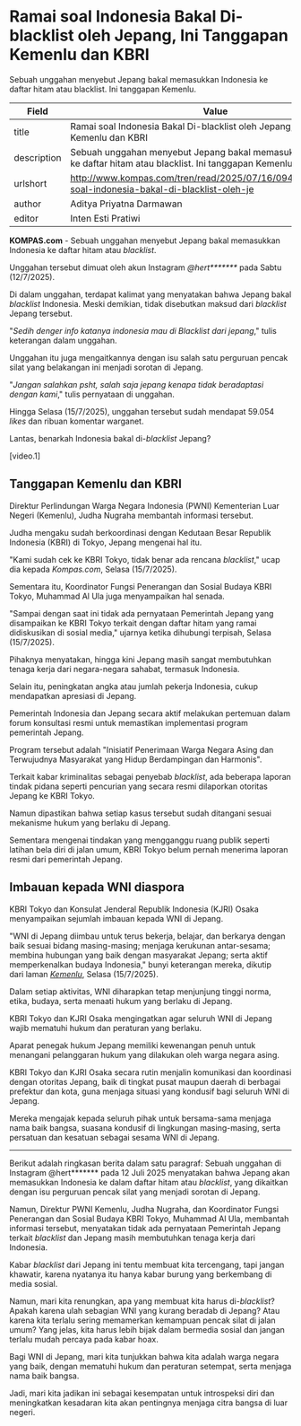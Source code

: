 # Ramai soal Indonesia Bakal Di-blacklist oleh Jepang, Ini Tanggapan Kemenlu dan KBRI

Sebuah unggahan menyebut Jepang bakal memasukkan Indonesia ke daftar hitam atau blacklist. Ini tanggapan Kemenlu.

| Field       | Value                                                       |
|-------------|-------------------------------------------------------------|
| title       | Ramai soal Indonesia Bakal Di-blacklist oleh Jepang, Ini Tanggapan Kemenlu dan KBRI |
| description | Sebuah unggahan menyebut Jepang bakal memasukkan Indonesia ke daftar hitam atau blacklist. Ini tanggapan Kemenlu. |
| urlshort    | http://www.kompas.com/tren/read/2025/07/16/094500165/ramai-soal-indonesia-bakal-di-blacklist-oleh-je |
| author      | Aditya Priyatna Darmawan |
| editor      | Inten Esti Pratiwi |

**KOMPAS.com** - Sebuah unggahan menyebut Jepang bakal memasukkan Indonesia ke daftar hitam atau *blacklist*.

Unggahan tersebut dimuat oleh akun Instagram *\@hert\*\*\*\*\*\*\** pada Sabtu (12/7/2025).

Di dalam unggahan, terdapat kalimat yang menyatakan bahwa Jepang bakal *blacklist* Indonesia. Meski demikian, tidak disebutkan maksud dari *blacklist* Jepang tersebut.

"*Sedih denger info katanya indonesia mau di Blacklist dari jepang*," tulis keterangan dalam unggahan.

Unggahan itu juga mengaitkannya dengan isu salah satu perguruan pencak silat yang belakangan ini menjadi sorotan di Jepang.

"*Jangan salahkan psht, salah saja jepang kenapa tidak beradaptasi dengan kami*," tulis pernyataan di unggahan.

Hingga Selasa (15/7/2025), unggahan tersebut sudah mendapat 59.054 *likes* dan ribuan komentar warganet.

Lantas, benarkah Indonesia bakal di-*blacklist* Jepang?

\[video.1\]

## Tanggapan Kemenlu dan KBRI

Direktur Perlindungan Warga Negara Indonesia (PWNI) Kementerian Luar Negeri (Kemenlu), Judha Nugraha membantah informasi tersebut.

Judha mengaku sudah berkoordinasi dengan Kedutaan Besar Republik Indonesia (KBRI) di Tokyo, Jepang mengenai hal itu.

"Kami sudah cek ke KBRI Tokyo, tidak benar ada rencana *blacklist*," ucap dia kepada *Kompas.com*, Selasa (15/7/2025).

Sementara itu, Koordinator Fungsi Penerangan dan Sosial Budaya KBRI Tokyo, Muhammad Al Ula juga menyampaikan hal senada.

"Sampai dengan saat ini tidak ada pernyataan Pemerintah Jepang yang disampaikan ke KBRI Tokyo terkait dengan daftar hitam yang ramai didiskusikan di sosial media," ujarnya ketika dihubungi terpisah, Selasa (15/7/2025).

Pihaknya menyatakan, hingga kini Jepang masih sangat membutuhkan tenaga kerja dari negara-negara sahabat, termasuk Indonesia.

Selain itu, peningkatan angka atau jumlah pekerja Indonesia, cukup mendapatkan apresiasi di Jepang.

Pemerintah Indonesia dan Jepang secara aktif melakukan pertemuan dalam forum konsultasi resmi untuk memastikan implementasi program pemerintah Jepang.

Program tersebut adalah "Inisiatif Penerimaan Warga Negara Asing dan Terwujudnya Masyarakat yang Hidup Berdampingan dan Harmonis".

Terkait kabar kriminalitas sebagai penyebab *blacklist*, ada beberapa laporan tindak pidana seperti pencurian yang secara resmi dilaporkan otoritas Jepang ke KBRI Tokyo.

Namun dipastikan bahwa setiap kasus tersebut sudah ditangani sesuai mekanisme hukum yang berlaku di Jepang.

Sementara mengenai tindakan yang mengganggu ruang publik seperti latihan bela diri di jalan umum, KBRI Tokyo belum pernah menerima laporan resmi dari pemerintah Jepang.

## Imbauan kepada WNI diaspora

KBRI Tokyo dan Konsulat Jenderal Republik Indonesia (KJRI) Osaka menyampaikan sejumlah imbauan kepada WNI di Jepang.

\"WNI di Jepang diimbau untuk terus bekerja, belajar, dan berkarya dengan baik sesuai bidang masing-masing; menjaga kerukunan antar-sesama; membina hubungan yang baik dengan masyarakat Jepang; serta aktif memperkenalkan budaya Indonesia,\" bunyi keterangan mereka, dikutip dari laman [*Kemenlu*](https://www.kemlu.go.id/tokyo/berita/press-release-kbri-tokyo--kjri-osaka?type=publication), Selasa (15/7/2025).

Dalam setiap aktivitas, WNI diharapkan tetap menjunjung tinggi norma, etika, budaya, serta menaati hukum yang berlaku di Jepang.

KBRI Tokyo dan KJRI Osaka mengingatkan agar seluruh WNI di Jepang wajib mematuhi hukum dan peraturan yang berlaku.

Aparat penegak hukum Jepang memiliki kewenangan penuh untuk menangani pelanggaran hukum yang dilakukan oleh warga negara asing.

KBRI Tokyo dan KJRI Osaka secara rutin menjalin komunikasi dan koordinasi dengan otoritas Jepang, baik di tingkat pusat maupun daerah di berbagai prefektur dan kota, guna menjaga situasi yang kondusif bagi seluruh WNI di Jepang.

Mereka mengajak kepada seluruh pihak untuk bersama-sama menjaga nama baik bangsa, suasana kondusif di lingkungan masing-masing, serta persatuan dan kesatuan sebagai sesama WNI di Jepang.

---
Berikut adalah ringkasan berita dalam satu paragraf: Sebuah unggahan di Instagram @hert******* pada 12 Juli 2025 menyatakan bahwa Jepang akan memasukkan Indonesia ke dalam daftar hitam atau *blacklist*, yang dikaitkan dengan isu perguruan pencak silat yang menjadi sorotan di Jepang.

 Namun, Direktur PWNI Kemenlu, Judha Nugraha, dan Koordinator Fungsi Penerangan dan Sosial Budaya KBRI Tokyo, Muhammad Al Ula, membantah informasi tersebut, menyatakan tidak ada pernyataan Pemerintah Jepang terkait *blacklist* dan Jepang masih membutuhkan tenaga kerja dari Indonesia.



Kabar *blacklist* dari Jepang ini tentu membuat kita tercengang, tapi jangan khawatir, karena nyatanya itu hanya kabar burung yang berkembang di media sosial.

 Namun, mari kita renungkan, apa yang membuat kita harus di-*blacklist*? Apakah karena ulah sebagian WNI yang kurang beradab di Jepang? Atau karena kita terlalu sering memamerkan kemampuan pencak silat di jalan umum? Yang jelas, kita harus lebih bijak dalam bermedia sosial dan jangan terlalu mudah percaya pada kabar hoax.

 Bagi WNI di Jepang, mari kita tunjukkan bahwa kita adalah warga negara yang baik, dengan mematuhi hukum dan peraturan setempat, serta menjaga nama baik bangsa.

 Jadi, mari kita jadikan ini sebagai kesempatan untuk introspeksi diri dan meningkatkan kesadaran kita akan pentingnya menjaga citra bangsa di luar negeri.
